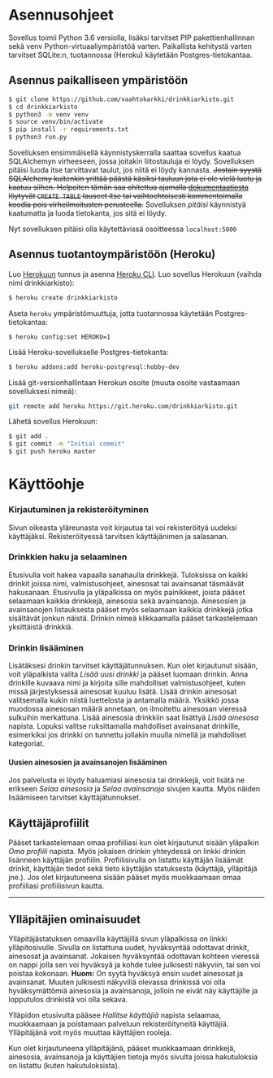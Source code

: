 # Asennusohjeet

Sovellus toimii Python 3.6 versiolla, lisäksi tarvitset PIP pakettienhallinnan sekä venv Python-virtuaaliympäristöä varten. Paikallista kehitystä varten tarvitset SQLite:n, tuotannossa (Heroku) käytetään Postgres-tietokantaa.

## Asennus paikalliseen ympäristöön

```bash
$ git clone https://github.com/vaahtokarkki/drinkkiarkisto.git
$ cd drinkkiarkisto
$ python3 -m venv venv
$ source venv/bin/activate
$ pip install -r requirements.txt
$ python3 run.py
```
Sovelluksen ensimmäisellä käynnistyskerralla saattaa sovellus kaatua SQLAlchemyn virheeseen, jossa joitakin liitostauluja ei löydy. Sovelluksen pitäisi luoda itse tarvittavat taulut, jos niitä ei löydy kannasta. ~~Jostain syystä SQLAlchemy kuitenkin yrittää päästä käsiksi tauluun jota ei ole vielä luotu ja kaatuu siihen. Helpoiten tämän saa ohitettua ajamalla [dokumentaatiosta](database.md#create-table--lauseet) löytyvät `CREATE TABLE` lauseet itse tai vaihtoehtoisesti kommentoimalla koodia pois virheilmoitusten perusteella.~~ Sovelluksen *pitäisi* käynnistyä kaatumatta ja luoda tietokanta, jos sitä ei löydy.

Nyt sovelluksen pitäisi olla käytettävissä osoitteessa ``localhost:5000``

## Asennus tuotantoympäristöön (Heroku)

Luo [Herokuun](http://heroku.com) tunnus ja asenna [Heroku CLI](https://devcenter.heroku.com/articles/heroku-cli). 
Luo sovellus Herokuun (vaihda nimi drinkkiarkisto):  
```bash
$ heroku create drinkkiarkisto
```  
Aseta ``heroku`` ympäristömuuttuja, jotta tuotannossa käytetään Postgres-tietokantaa:  
```
$ heroku config:set HEROKU=1
```  
Lisää Heroku-sovellukselle Postgres-tietokanta:
```bash
$ heroku addons:add heroku-postgresql:hobby-dev
```  
Lisää git-versionhallintaan Herokun osoite (muuta osoite vastaamaan sovelluksesi nimeä):  
```bash
git remote add heroku https://git.heroku.com/drinkkiarkisto.git
```  
Lähetä sovellus Herokuun:  
```bash
$ git add .
$ git commit -m "Initial commit"
$ git push heroku master
```

# Käyttöohje 

### Kirjautuminen ja rekisteröityminen

Sivun oikeasta yläreunasta voit kirjautua tai voi rekisteröityä uudeksi käyttäjäksi. Rekisteröityessä tarvitsen käyttäjänimen ja salasanan.

### Drinkkien haku ja selaaminen

Etusivulla voit hakea vapaalla sanahaulla drinkkejä. Tuloksissa on kaikki drinkit joissa nimi, valmistusohjeet, ainesosat tai avainsanat täsmäävät hakusanaan. Etusivulla ja yläpalkissa on myös painikkeet, joista pääset selaamaan kaikkia drinkkejä, ainesosia sekä avainsanoja. Ainesosien ja avainsanojen listauksesta pääset myös selaamaan kaikkia drinkkejä jotka sisältävät jonkun näistä. Drinkin nimeä klikkaamalla pääset tarkastelemaan yksittäistä drinkkiä. 

### Drinkin lisääminen

Lisätäksesi drinkin tarvitset käyttäjätunnuksen. Kun olet kirjautunut sisään, voit yläpalkista valita *Lisää uusi drinkki* ja pääset luomaan drinkin. Anna drinkille kuvaava nimi ja kirjoita sille mahdolliset valmistusohjeet, kuten missä järjestyksessä ainesosat kuuluu lisätä. Lisää drinkin ainesosat valitsemalla kukin niistä luettelosta ja antamalla määrä. Yksikkö jossa muodossa ainesosan määrä annetaan, on ilmoitettu ainesosan vieressä sulkuihin merkattuna. Lisää ainesosia drinkkiin saat lisättyä *Lisää ainesosa* napista. Lopuksi valitse ruksittamalla mahdolliset avainsanat drinkille, esimerkiksi jos drinkki on tunnettu jollakin muulla nimellä ja mahdolliset kategoriat.

#### Uusien ainesosien ja avainsanojen lisääminen

Jos palvelusta ei löydy haluamiasi ainesosia tai drinkkejä, voit lisätä ne erikseen *Selaa ainesosia* ja *Selaa avainsanoja* sivujen kautta. Myös näiden lisäämiseen tarvitset käyttäjätunnukset. 

## Käyttäjäprofiilit

Pääset tarkastelemaan omaa profiiliasi kun olet kirjautunut sisään yläpalkin *Oma profiili* napista. Myös jokaisen drinkin yhteydessä on linkki drinkin lisänneen käyttäjän profiilin. Profiilisivulla on listattu käyttäjän lisäämät drinkit, käyttäjän tiedot sekä tieto käyttäjän statuksesta (käyttäjä, ylläpitäjä jne.). Jos olet kirjautuneena sisään pääset myös muokkaamaan omaa profiiliasi profiilisivun kautta. 

---

## Ylläpitäjien ominaisuudet

Ylläpitäjästatuksen omaavilla käyttäjillä sivun yläpalkissa on linkki ylläpitosivulle. Sivulla on listattuna uudet, hyväksyntää odottavat drinkit, ainesosat ja avainsanat. Jokaisen hyväksyntää odottavan kohteen vieressä on nappi jolla sen voi hyväksyä ja kohde tulee julkisesti näkyviin, tai sen voi poistaa kokonaan. **Huom:** On syytä hyväksyä ensin uudet ainesosat ja avainsanat. Muuten julkisesti näkyvillä olevassa drinkissä voi olla hyväksymättömiä ainesosia ja avainsanoja, jolloin ne eivät näy käyttäjille ja lopputulos drinkistä voi olla sekava.

Ylläpidon etusivulta pääsee *Hallitse käyttäjiä* napista selaamaa, muokkaamaan ja poistamaan palveluun rekisteröityneitä käyttäjiä. Ylläpitäjänä voit myös muuttaa käyttäjien rooleja.  

Kun olet kirjautuneena ylläpitäjänä, pääset muokkaamaan drinkkejä, ainesosia, avainsanoja ja käyttäjien tietoja  myös sivulta joissa hakutuloksia on listattu (kuten hakutuloksista).